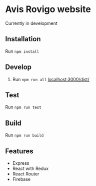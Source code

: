 # Avis Rovigo website
Currently in development

## Installation
Run `npm install`

## Develop
1. Run `npm run all`
[localhost:3000/dist/](http://localhost:3000/dist/)

## Test
Run `npm run test`

## Build
Run `npm run build`

## Features
* Express
* React with Redux
* React Router
* Firebase
